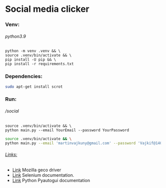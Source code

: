 Social media clicker
====================

### Venv: 
###### python3.9
```
python -m venv .venv && \
source .venv/bin/activate && \
pip install -U pip && \
pip install -r requirements.txt
```
### Dependencies:
```bash
sudo apt-get install scrot
```
### Run:
###### /social
```
source .venv/bin/activate && \
python main.py --email YourEmail --password YourPassword
```
```bash
source .venv/bin/activate && \
python main.py --email 'martinvajkuny@gmail.com' --password 'Vajkif@140385'
```

###### [Links:]()
- [Link](https://github.com/mozilla/geckodriver/releases) Mozilla geco driver
- [Link](https://pypi.org/project/selenium/) Selenium documentation.
- [Link](https://pypi.org/project/PyAutoGUI/) Python Pyautogui documentation